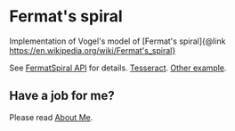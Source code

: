 ﻿# Fermat's spiral

Implementation of Vogel's model of [Fermat's spiral]{@link https://en.wikipedia.org/wiki/Fermat's_spiral}

See [FermatSpiral API](https://raw.githack.com/anhr/FermatSpiral/jsdoc/index.html) for details.
[Tesseract](https://raw.githack.com/anhr/commonNodeJS/master/nD/Examples/tesseract.html).
[Other example](https://raw.githack.com/anhr/FermatSpiral/Examples/index.html).

 ## Have a job for me?
Please read [About Me](https://anhr.github.io/AboutMe/).
